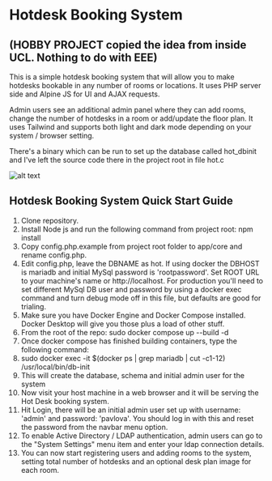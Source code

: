 # Hotdesk Booking System 
## (HOBBY PROJECT copied the idea from inside UCL.  Nothing to do with EEE)

This is a simple hotdesk booking system that will allow you to make hotdesks bookable in any number of rooms or locations. It uses PHP server side and Alpine JS for UI and AJAX requests.

Admin users see an additional admin panel where they can add rooms, change the number of hotdesks in a room or add/update the floor plan.  It uses Tailwind and supports both light and dark mode depending on your system / browser setting.

There's a binary which can be run to set up the database called hot_dbinit and I've left the source code there in the project root in file hot.c

![alt text](https://github.com/jmchale5555/sbox2/blob/master/screenshotG.jpg?raw=true "Hotdesk Booking System Screenshot")

## Hotdesk Booking System Quick Start Guide

1. Clone repository.
2. Install Node js and run the following command from project root: npm install
3. Copy config.php.example from project root folder to app/core and rename config.php.
4. Edit config.php, leave the DBNAME as hot.  If using docker the DBHOST is mariadb and initial MySql password is 'rootpassword'. Set ROOT URL to your machine's name or http://localhost. For production you'll need to set different MySql DB user and password by using a docker exec command and turn debug mode off in this file, but defaults are good for trialing.
5. Make sure you have Docker Engine and Docker Compose installed.  Docker Desktop will give you those plus a load of other stuff. 
6. From the root of the repo: sudo docker compose up --build -d
7. Once docker compose has finished building containers, type the following command:
8. sudo docker exec -it $(docker ps | grep mariadb | cut -c1-12) /usr/local/bin/db-init
9. This will create the database, schema and initial admin user for the system
10. Now visit your host machine in a web browser and it will be serving the Hot Desk booking system.
11. Hit Login, there will be an initial admin user set up with username: 'admin' and password: 'pavlova'.  You should log in with this and reset the password from the navbar menu option.
12. To enable Active Directory / LDAP authentication, admin users can go to the "System Settings" menu item and enter your ldap connection details.
13. You can now start registering users and adding rooms to the system, setting total number of hotdesks and an optional desk plan image for each room.
